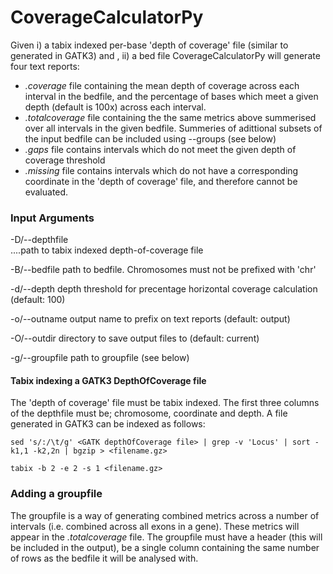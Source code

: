 # CoverageCalculatorPy

Given i) a tabix indexed per-base 'depth of coverage' file (similar to generated in GATK3) and , ii) a bed file CoverageCalculatorPy will generate four text reports:

 - *.coverage* file containing the mean depth of coverage across each interval in the bedfile, and the percentage of bases which meet a given depth (default is 100x) across each interval.
 - *.totalcoverage* file containing the the same metrics above summerised over all intervals in the given bedfile. Summeries of adittional subsets of the input bedfile can be included using --groups (see below)
 - *.gaps* file contains intervals which do not meet the given depth of coverage threshold
 - *.missing* file contains intervals which do not have a corresponding coordinate in the 'depth of coverage' file, and therefore cannot be evaluated.
 
### Input Arguments

-D/--depthfile  
....path to tabix indexed depth-of-coverage file
    
-B/--bedfile
    path to bedfile. Chromosomes must not be prefixed with 'chr'
    
-d/--depth
    depth threshold for precentage horizontal coverage calculation (default: 100)
    
-o/--outname
    output name to prefix on text reports (default: output)
    
-O/--outdir
    directory to save output files to (default: current)
    
-g/--groupfile
    path to groupfile (see below)


#### Tabix indexing a GATK3 DepthOfCoverage file

The 'depth of coverage' file must be tabix indexed. The first three columns of the depthfile must be; chromosome, coordinate and depth. A file generated in GATK3 can be indexed as follows:

```
sed 's/:/\t/g' <GATK depthOfCoverage file> | grep -v 'Locus' | sort -k1,1 -k2,2n | bgzip > <filename.gz>

tabix -b 2 -e 2 -s 1 <filename.gz> 
```
### Adding a groupfile

The groupfile is a way of generating combined metrics across a number of intervals (i.e. combined across all exons in a gene). These metrics will appear in the *.totalcoverage* file. The groupfile must have a header (this will be included in the output), be a single column containing the same number of rows as the bedfile it will be analysed with.
